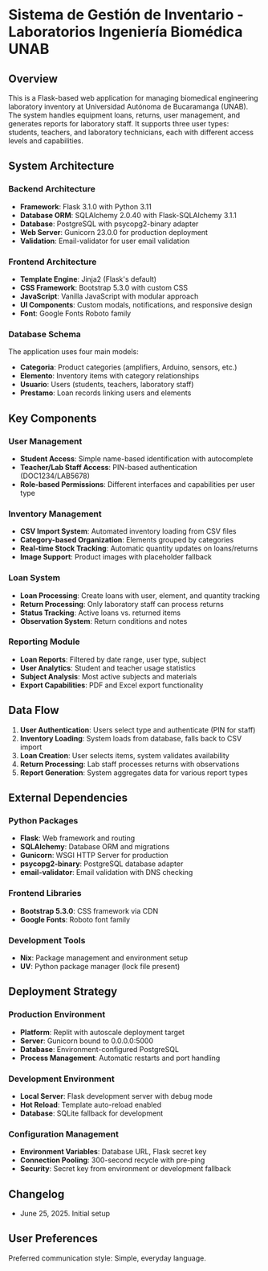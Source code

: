 # Sistema de Gestión de Inventario - Laboratorios Ingeniería Biomédica UNAB

## Overview

This is a Flask-based web application for managing biomedical engineering laboratory inventory at Universidad Autónoma de Bucaramanga (UNAB). The system handles equipment loans, returns, user management, and generates reports for laboratory staff. It supports three user types: students, teachers, and laboratory technicians, each with different access levels and capabilities.

## System Architecture

### Backend Architecture
- **Framework**: Flask 3.1.0 with Python 3.11
- **Database ORM**: SQLAlchemy 2.0.40 with Flask-SQLAlchemy 3.1.1
- **Database**: PostgreSQL with psycopg2-binary adapter
- **Web Server**: Gunicorn 23.0.0 for production deployment
- **Validation**: Email-validator for user email validation

### Frontend Architecture
- **Template Engine**: Jinja2 (Flask's default)
- **CSS Framework**: Bootstrap 5.3.0 with custom CSS
- **JavaScript**: Vanilla JavaScript with modular approach
- **UI Components**: Custom modals, notifications, and responsive design
- **Font**: Google Fonts Roboto family

### Database Schema
The application uses four main models:
- **Categoria**: Product categories (amplifiers, Arduino, sensors, etc.)
- **Elemento**: Inventory items with category relationships
- **Usuario**: Users (students, teachers, laboratory staff)
- **Prestamo**: Loan records linking users and elements

## Key Components

### User Management
- **Student Access**: Simple name-based identification with autocomplete
- **Teacher/Lab Staff Access**: PIN-based authentication (DOC1234/LAB5678)
- **Role-based Permissions**: Different interfaces and capabilities per user type

### Inventory Management
- **CSV Import System**: Automated inventory loading from CSV files
- **Category-based Organization**: Elements grouped by categories
- **Real-time Stock Tracking**: Automatic quantity updates on loans/returns
- **Image Support**: Product images with placeholder fallback

### Loan System
- **Loan Processing**: Create loans with user, element, and quantity tracking
- **Return Processing**: Only laboratory staff can process returns
- **Status Tracking**: Active loans vs. returned items
- **Observation System**: Return conditions and notes

### Reporting Module
- **Loan Reports**: Filtered by date range, user type, subject
- **User Analytics**: Student and teacher usage statistics
- **Subject Analysis**: Most active subjects and materials
- **Export Capabilities**: PDF and Excel export functionality

## Data Flow

1. **User Authentication**: Users select type and authenticate (PIN for staff)
2. **Inventory Loading**: System loads from database, falls back to CSV import
3. **Loan Creation**: User selects items, system validates availability
4. **Return Processing**: Lab staff processes returns with observations
5. **Report Generation**: System aggregates data for various report types

## External Dependencies

### Python Packages
- **Flask**: Web framework and routing
- **SQLAlchemy**: Database ORM and migrations
- **Gunicorn**: WSGI HTTP Server for production
- **psycopg2-binary**: PostgreSQL database adapter
- **email-validator**: Email validation with DNS checking

### Frontend Libraries
- **Bootstrap 5.3.0**: CSS framework via CDN
- **Google Fonts**: Roboto font family

### Development Tools
- **Nix**: Package management and environment setup
- **UV**: Python package manager (lock file present)

## Deployment Strategy

### Production Environment
- **Platform**: Replit with autoscale deployment target
- **Server**: Gunicorn bound to 0.0.0.0:5000
- **Database**: Environment-configured PostgreSQL
- **Process Management**: Automatic restarts and port handling

### Development Environment
- **Local Server**: Flask development server with debug mode
- **Hot Reload**: Template auto-reload enabled
- **Database**: SQLite fallback for development

### Configuration Management
- **Environment Variables**: Database URL, Flask secret key
- **Connection Pooling**: 300-second recycle with pre-ping
- **Security**: Secret key from environment or development fallback

## Changelog
- June 25, 2025. Initial setup

## User Preferences

Preferred communication style: Simple, everyday language.
